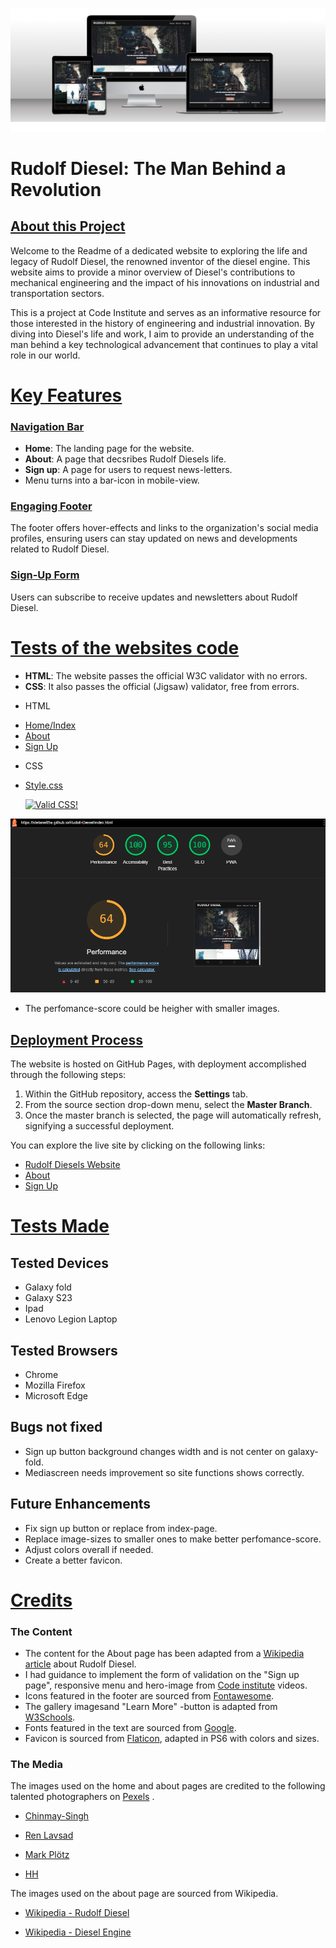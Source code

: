 #

![Project-image](documentation/images/Mockup-index.png)

# Rudolf Diesel: The Man Behind a Revolution

## <u>About this Project</u>

Welcome to the Readme of a dedicated website to exploring the life and legacy of Rudolf Diesel,
the renowned inventor of the diesel engine. This website aims to provide a minor
overview of Diesel's contributions to mechanical engineering and the impact of his
innovations on industrial and transportation sectors.

This is a project at Code Institute and serves as an informative resource for those interested
in the history of engineering and industrial innovation. By diving into Diesel's life and work,
I aim to provide an understanding of the man behind a key technological advancement
that continues to play a vital role in our world.

# <U>Key Features</U>

### <u>Navigation Bar</u>

- **Home**: The landing page for the website.
- **About**: A page that decsribes Rudolf Diesels life.
- **Sign up**: A page for users to request news-letters.
- Menu turns into a bar-icon in mobile-view.

### <u>Engaging Footer</u>

The footer offers hover-effects and links to the organization's social media profiles, ensuring users can stay updated on news and developments related to Rudolf Diesel.

### <u>Sign-Up Form</u>

Users can subscribe to receive updates and newsletters about Rudolf Diesel.

# <u>Tests of the websites code</u>

- **HTML**: The website passes the official W3C validator with no errors.
- **CSS**: It also passes the official (Jigsaw) validator, free from errors.

* HTML

- [Home/Index](https://validator.w3.org/nu/?doc=https%3A%2F%2Fstefane85a.github.io%2FRudolf-Diesel%2Findex.html)
- [About](https://validator.w3.org/nu/?doc=https%3A%2F%2Fstefane85a.github.io%2FRudolf-Diesel%2Fabout.html)
- [Sign Up](https://validator.w3.org/nu/?doc=https%3A%2F%2Fstefane85a.github.io%2FRudolf-Diesel%2Fsignup.html)

* CSS

- [Style.css](https://jigsaw.w3.org/css-validator/validator?uri=https%3A%2F%2Fstefane85a.github.io%2FRudolf-Diesel%2Fassets%2Fcss%2Fstyle.css&profile=css3svg&usermedium=all&warning=1&vextwarning=&lang=sv)

    <a href="https://jigsaw.w3.org/css-validator/check/referer">
        <img style="border:0;width:88px;height:31px"
            src="https://jigsaw.w3.org/css-validator/images/vcss"
            alt="Valid CSS!" />
    </a>

![Lighthouse Score](documentation/images/Lighthouse-test.png)

- The perfomance-score could be heigher with smaller images.

## <u>Deployment Process</u>

The website is hosted on GitHub Pages, with deployment accomplished through the following steps:

1. Within the GitHub repository, access the **Settings** tab.
2. From the source section drop-down menu, select the **Master Branch**.
3. Once the master branch is selected, the page will automatically refresh, signifying a successful deployment.

You can explore the live site by clicking on the following links:

- [Rudolf Diesels Website](https://stefane85a.github.io/Rudolf-Diesel/index.html)
- [About](https://stefane85a.github.io/Rudolf-Diesel/about.html)
- [Sign Up](https://stefane85a.github.io/Rudolf-Diesel/signup.html)

# <u>Tests Made</u>

## Tested Devices
- Galaxy fold
- Galaxy S23
- Ipad
- Lenovo Legion Laptop

## Tested Browsers
- Chrome
- Mozilla Firefox
- Microsoft Edge

## Bugs not fixed

- Sign up button background changes width and is not center on galaxy-fold.
- Mediascreen needs improvement so site functions shows correctly.

## Future Enhancements

- Fix sign up button or replace from index-page.
- Replace image-sizes to smaller ones to make better perfomance-score.
- Adjust colors overall if needed.
- Create a better favicon.

# <u>Credits</u>

### The Content

- The content for the About page has been adapted from a [Wikipedia article](https://en.wikipedia.org/wiki/Rudolf_Diesel#Early_life_and_education) about Rudolf Diesel.
- I had guidance to implement the form of validation on the "Sign up page", responsive menu and hero-image from [Code institute](https://codeinstitute.net/ie/) videos.
- Icons featured in the footer are sourced from [Fontawesome](https://fontawesome.com/start).
- The gallery imagesand "Learn More" -button is adapted from [W3Schools](https://www.w3schools.com).
- Fonts featured in the text are sourced from [Google](https://fonts.google.com/).
- Favicon is sourced from [Flaticon](https://www.flaticon.com/free-icon/engine_5366543), adapted in PS6 with colors and sizes.

### The Media

The images used on the home and about pages are credited to the following talented photographers on [Pexels](https://www.pexels.com/) .
 
- [Chinmay-Singh](https://www.pexels.com/sv-se/@chinmay-singh-251922/)

- [Ren Lavsad](https://www.pexels.com/sv-se/@ren-lavsad-379156630/)

- [Mark Plötz](https://www.pexels.com/sv-se/@markp/)

- [HH](https://www.pexels.com/sv-se/@h-h-227297/)

The images used on the about page are sourced from Wikipedia.

- [Wikipedia - Rudolf Diesel](https://commons.wikimedia.org/wiki/File:Rudolf_Diesel2.jpg)

- [Wikipedia - Diesel Engine](https://commons.wikimedia.org/wiki/File:Diselmotor,_Genomsk%C3%A4rning,_Nordisk_familjebok.png)